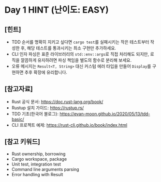 # Day 1 HINT (난이도: EASY)

## [힌트]
- TDD 순서를 명확히 지키고 싶다면 `cargo test`를 실패시키는 작은 테스트부터 작성한 후, 해당 테스트를 통과시키는 최소 구현만 추가하세요.
- CLI 인자 파싱은 표준 라이브러리의 `std::env::args`로 직접 처리해도 되지만, 로직을 깔끔하게 유지하려면 파싱 책임을 별도의 함수로 분리해 보세요.
- 오류 메시지는 `Result<T, String>` 대신 커스텀 에러 타입을 만들어 `Display`를 구현하면 추후 확장에 유리합니다.

## [참고자료]
- Rust 공식 문서: https://doc.rust-lang.org/book/
- Rustup 설치 가이드: https://rustup.rs/
- TDD 기초(한국어 블로그): https://evan-moon.github.io/2020/05/13/tdd-basic/
- CLI 프로젝트 예제: https://rust-cli.github.io/book/index.html

## [참고 키워드]
- Rust ownership, borrowing
- Cargo workspace, package
- Unit test, integration test
- Command line arguments parsing
- Error handling with Result
